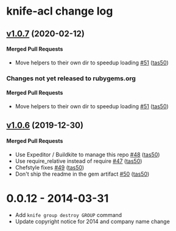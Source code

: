 # knife-acl change log
<!-- latest_release 1.0.7 -->
## [v1.0.7](https://github.com/chef/knife-acl/tree/v1.0.7) (2020-02-12)

#### Merged Pull Requests
- Move helpers to their own dir to speedup loading [#51](https://github.com/chef/knife-acl/pull/51) ([tas50](https://github.com/tas50))
<!-- latest_release -->

<!-- release_rollup since=1.0.6 -->
### Changes not yet released to rubygems.org

#### Merged Pull Requests
- Move helpers to their own dir to speedup loading [#51](https://github.com/chef/knife-acl/pull/51) ([tas50](https://github.com/tas50)) <!-- 1.0.7 -->
<!-- release_rollup -->

<!-- latest_stable_release -->
## [v1.0.6](https://github.com/chef/knife-acl/tree/v1.0.6) (2019-12-30)

#### Merged Pull Requests
- Use Expeditor / Buildkite to manage this repo [#48](https://github.com/chef/knife-acl/pull/48) ([tas50](https://github.com/tas50))
- Use require_relative instead of require [#47](https://github.com/chef/knife-acl/pull/47) ([tas50](https://github.com/tas50))
- Chefstyle fixes [#49](https://github.com/chef/knife-acl/pull/49) ([tas50](https://github.com/tas50))
- Don&#39;t ship the readme in the gem artifact [#50](https://github.com/chef/knife-acl/pull/50) ([tas50](https://github.com/tas50))
<!-- latest_stable_release -->


# 0.0.12 - 2014-03-31
- Add `knife group destroy GROUP` command
- Update copyright notice for 2014 and company name change